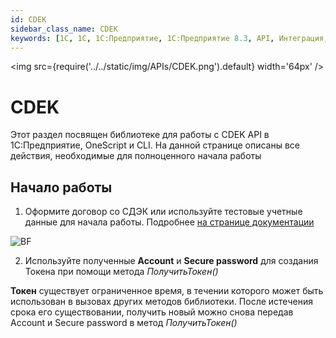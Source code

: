 ```yaml
---
id: CDEK
sidebar_class_name: CDEK
keywords: [1C, 1С, 1С:Предприятие, 1С:Предприятие 8.3, API, Интеграция, Сервисы, Обмен, OneScript, CLI, CDEK]
---
```


<img src={require('../../static/img/APIs/CDEK.png').default} width='64px' />

# CDEK

Этот раздел посвящен библиотеке для работы с CDEK API в 1С:Предприятие, OneScript и CLI. На данной странице описаны все действия, необходимые для полноценного начала работы

## Начало работы

1. Оформите договор со СДЭК или используйте тестовые учетные данные для начала работы. Подробнее [на странице документации](https://api-docs.cdek.ru/29923849.html)

![BF](../../static/img/Docs/CDEK/1.png)

2. Используйте полученные **Account** и **Secure password** для создания Токена при помощи метода *ПолучитьТокен()*


**Токен** существует ограниченное время, в течении которого может быть использован в вызовах других методов библиотеки. После истечения срока его существовании, получить новый можно снова передав Account и Secure password в метод *ПолучитьТокен()*